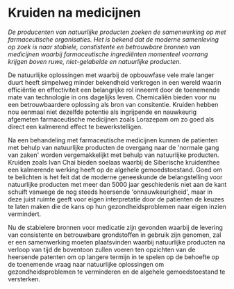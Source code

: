 # Kruiden na medicijnen

_De producenten van natuurlijke producten zoeken de samenwerking op met farmaceutische organisaties. Het is bekend dat de moderne samenleving op zoek is naar stabiele, constistente en betrouwbare bronnen van medicijnen waarbij farmaceutische ingrediënten momenteel voorrang krijgen boven ruwe, niet-gelabelde en natuurlijke producten._ 

De natuurlijke oplossingen met waarbij de opbouwfase vele male langer duurt heeft simpelweg minder bekendheid verkregen in een wereld waarin efficiëntie en effectiviteit een belangrijke rol inneemt door de toenemende mate van technologie in ons dagelijks leven. Chemicaliën bieden voor nu een betrouwbaardere oplossing als bron van consitentie. Kruiden hebben nou eenmaal niet dezelfde potentie als ingrijpende en nauwkeurig afgemeten farmaceutische medicijnen zoals Lorazepam om zo goed als direct een kalmerend effect te bewerkstelligen. 

Na een behandeling met farmaceutische medicijnen kunnen de patienten met behulp van natuurlijke producten de overgang naar de 'normale gang van zaken' worden vergemakkelijkt met behulp van natuurlijke producten. Kruiden zoals Ivan Chai bieden soelaas waarbij de Siberische kruidenthee een kalmerende werking heeft op de algehele gemoedstoestand. Goed om te belichten is het feit dat de moderne geneeskunde de belangstelling voor natuurlijke producten met meer dan 5000 jaar geschiedenis niet aan de kant schuift vanwege de nog steeds heersende 'onnauwkeurigheid', maar in deze juist ruimte geeft voor eigen interpretatie door de patienten de keuzes te laten maken die de kans op hun gezondheidsproblemen naar eigen inzien vermindert.

Nu de stabielere bronnen voor medicatie zijn gevonden waarbij de levering van consistente en betrouwbare grondstoffen in gebruik zijn genomen, zal er een samenwerking moeten plaatsvinden waarbij natuurlijke producten na verloop van tijd de boventoon zullen voeren ten opzichten van de heersende patenten om op langere termijn in te spelen op de behoefte op de toenemende vraag naar natuurlijke oplossingen om gezondheidsproblemen te verminderen en de algehele gemoedstoestand te versterken. 
